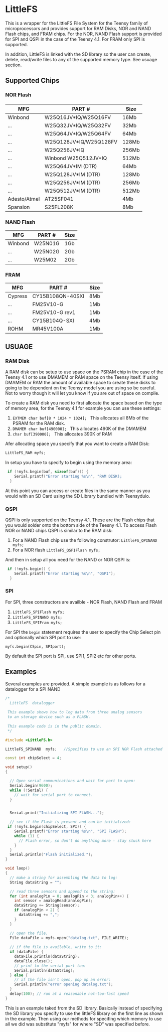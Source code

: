 # LittleFS

This is a wrapper for the LittleFS File System for the Teensy family of microprocessors and provides support for RAM Disks, NOR and NAND Flash chips, and FRAM chips.  For the NOR, NAND Flash support is provided for SPI and QSPI in the case of the Teensy 4.1.  For FRAM only SPI is supported.

In addition, LittleFS is linked with the SD library so the user can create, delete, read/write files to any of the supported memory type.  See usuage section. 

## Supported Chips

### NOR Flash

####
MFG | PART # | Size
------------ | ------------- |------------ 
Winbond | W25Q16JV*IQ/W25Q16FV | 16Mb
... | W25Q32JV*IQ/W25Q32FV | 32Mb
... | W25Q64JV*IQ/W25Q64FV | 64Mb
... | W25Q128JV*IQ/W25Q128FV | 128Mb
... | W25Q256JV*IQ | 256Mb
... | Winbond W25Q512JV*IQ | 512Mb
... | W25Q64JV*IM (DTR) | 64Mb
... | W25Q128JV*IM (DTR) | 128Mb
... | W25Q256JV*IM (DTR) | 256Mb
... | W25Q512JV*IM (DTR) | 512Mb
Adesto/Atmel | AT25SF041 | 4Mb
Spansion | S25FL208K | 8Mb

### NAND Flash

MFG | PART # | Size
------------ | ------------- |------------ 
Winbond  | W25N01G | 1Gb
... | W25N02G | 2Gb
... | W25M02 | 2Gb


### FRAM

MFG | PART # | Size
------------ | ------------- |------------ 
Cypress | CY15B108QN-40SXI | 8Mb
... | FM25V10-G | 1Mb
... | FM25V10-G rev1 | 1Mb
... | CY15B104Q-SXI | 4Mb
ROHM | MR45V100A | 1Mb


## USUAGE

### RAM Disk

A RAM disk can be setup to use space on the PSRAM chip in the case of the Teensy 4.1 or to use DMAMEM or RAM space on the Teensy itself.  If using DMAMEM or RAM the amount of available space to create these disks to going to be dependent on the Teensy model you are using so be careful.  Not to worry though it will let you know if you are out of space on compile.

To create a RAM disk  you need to first allocate the space based on the type of memory area, for the Teensy 4.1 for example you can use these settings:
1. ```EXTMEM char buf[8 * 1024 * 1024]; ```  This allocates all 8Mb of the PSRAM for the RAM disk.
2. ```DMAMEM char buf[490000]; ``` This allocates 490K of the DMAMEM
3. ```char buf[390000]; ``` This allocates 390K of RAM

Afer allocating space you specify that you want to create a RAM Disk:

```cpp
LittleFS_RAM myfs;
```

In setup you have to specify to begin using the memory area:
```cpp
 if (!myfs.begin(buf, sizeof(buf))) {
    Serial.printf("Error starting %s\n", "RAM DISK);
  } 
```
  
At this point you can access or create files in the same manner as you would with an SD Card using the SD Library bundled with Teensyduio.

### QSPI

QSPI is only supported on the Teensy 4.1.  These are the Flash chips that you would solder onto the bottom side of the Teesny 4.1.  To access Flash NOR or NAND chips QSPI is similar to the RAM disk:
1. For a NAND Flash chip use the following construtor: ```LittleFS_QPINAND myfs;```
2. For a NOR flash ```LittleFS_QSPIFlash myfs; ```

And then in setup all you need for the NAND or NOR QSPI is:
```cpp
 if (!myfs.begin() {
    Serial.printf("Error starting %s\n", "QSPI");
  } 
```

### SPI
For SPI, three constructors are availble - NOR Flash, NAND Flash and FRAM
1. ```LittleFS_SPIFlash myfs;```
2. ```LittleFS_SPINAND myfs;```
3. ```LittleFS_SPIFram myfs;```

For SPI the ```begin``` statement requires the user to specify the Chip Select pin and optionally which SPI port to use:

```myfs.begin(CSpin, SPIport);```

By default the SPI port is SPI, use SPI1, SPI2 etc for other ports.

## Examples

Several examples are provided.  A simple example is as follows for a datalogger for a SPI NAND

```cpp
/*
  LittleFS  datalogger
 
 This example shows how to log data from three analog sensors
 to an storage device such as a FLASH.
 
 This example code is in the public domain.
 */

#include <LittleFS.h>

LittleFS_SPINAND  myfs;   //Specifies to use an SPI NOR Flash attached to SPI

const int chipSelect = 4;

void setup()
{

  // Open serial communications and wait for port to open:
  Serial.begin(9600);
  while (!Serial) {
    // wait for serial port to connect.
  }


  Serial.print("Initializing SPI FLASH...");

  // see if the Flash is present and can be initialized:
 if (!myfs.begin(chipSelect, SPI)) {
    Serial.printf("Error starting %s\n", "SPI FLASH");
    while (1) {
      // Flash error, so don't do anything more - stay stuck here
    }
  }
  Serial.println("Flash initialized.");
}

void loop()
{
  // make a string for assembling the data to log:
  String dataString = "";

  // read three sensors and append to the string:
  for (int analogPin = 0; analogPin < 3; analogPin++) {
    int sensor = analogRead(analogPin);
    dataString += String(sensor);
    if (analogPin < 2) {
      dataString += ",";
    }
  }

  // open the file.
  File dataFile = myfs.open("datalog.txt", FILE_WRITE);
  
  // if the file is available, write to it:
  if (dataFile) {
    dataFile.println(dataString);
    dataFile.close();
    // print to the serial port too:
    Serial.println(dataString);
  } else {
    // if the file isn't open, pop up an error:
    Serial.println("error opening datalog.txt");
  }
  delay(100); // run at a reasonable not-too-fast speed
}
```
This is an example taked from the SD library.  Basically instead of specifying the SD library you specify to use the littleFS library on the first line as shown in the example.  Then using our methods for specifing which memory to use all we did was substitute "myfs" for where "SD" was specified before.
